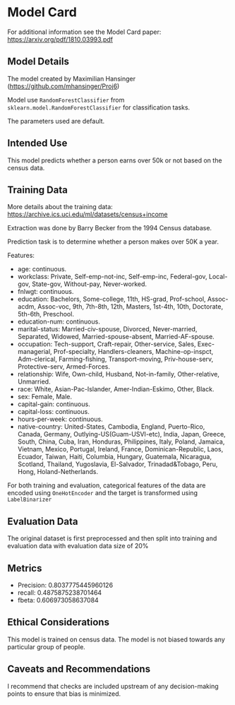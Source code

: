 # Model Card

For additional information see the Model Card paper: https://arxiv.org/pdf/1810.03993.pdf

## Model Details
The model created by Maximilian Hansinger (https://github.com/mhansinger/Proj6)

Model use `RandomForestClassifier` from `sklearn.model.RandomForestClassifier` for classification tasks.

The parameters used are default.

## Intended Use
This model predicts whether a person earns over 50k or not based on the census data.

## Training Data
More details about the training data: https://archive.ics.uci.edu/ml/datasets/census+income

Extraction was done by Barry Becker from the 1994 Census database.

Prediction task is to determine whether a person makes over 50K a year.

Features:
 - age: continuous.
 - workclass: Private, Self-emp-not-inc, Self-emp-inc, Federal-gov, Local-gov, State-gov, Without-pay, Never-worked.
 - fnlwgt: continuous.
 - education: Bachelors, Some-college, 11th, HS-grad, Prof-school, Assoc-acdm, Assoc-voc, 9th, 7th-8th, 12th, Masters, 1st-4th, 10th, Doctorate, 5th-6th, Preschool.
 - education-num: continuous.
 - marital-status: Married-civ-spouse, Divorced, Never-married, Separated, Widowed, Married-spouse-absent, Married-AF-spouse.
 - occupation: Tech-support, Craft-repair, Other-service, Sales, Exec-managerial, Prof-specialty, Handlers-cleaners, Machine-op-inspct, Adm-clerical, Farming-fishing, Transport-moving, Priv-house-serv, Protective-serv, Armed-Forces.
 - relationship: Wife, Own-child, Husband, Not-in-family, Other-relative, Unmarried.
 - race: White, Asian-Pac-Islander, Amer-Indian-Eskimo, Other, Black.
 - sex: Female, Male.
 - capital-gain: continuous.
 - capital-loss: continuous.
 - hours-per-week: continuous.
 - native-country: United-States, Cambodia, England, Puerto-Rico, Canada, Germany, Outlying-US(Guam-USVI-etc), India, Japan, Greece, South, China, Cuba, Iran, Honduras, Philippines, Italy, Poland, Jamaica, Vietnam, Mexico, Portugal, Ireland, France, Dominican-Republic, Laos, Ecuador, Taiwan, Haiti, Columbia, Hungary, Guatemala, Nicaragua, Scotland, Thailand, Yugoslavia, El-Salvador, Trinadad&Tobago, Peru, Hong, Holand-Netherlands.

For both training and evaluation, categorical features of the data are encoded using `OneHotEncoder` and the target is transformed using `LabelBinarizer`


## Evaluation Data
The original dataset is first preprocessed and then split into training and evaluation data with evaluation data size of 20%

## Metrics
+ Precision:  0.8037775445960126  
+ recall:  0.4875875238701464  
+ fbeta:  0.606973058637084

## Ethical Considerations
This model is trained on census data. The model is not biased towards any particular group of people.

## Caveats and Recommendations
I recommend that checks are included upstream of any decision-making points to ensure that bias is minimized.